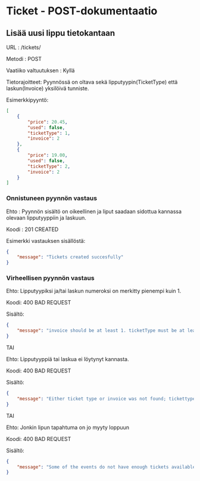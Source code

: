 # Ticket - POST-dokumentaatio

## Lisää uusi lippu tietokantaan

URL : /tickets/

Metodi : POST

Vaatiiko valtuutuksen : Kyllä

Tietorajoitteet: Pyynnössä on oltava sekä lipputyypin(TicketType) että laskun(Invoice) yksilöivä tunniste.

Esimerkkipyyntö:
```json
[
    {
        "price": 20.45,
        "used": false,
        "ticketType": 1,
        "invoice": 2
    },
    {
        "price": 19.00,
        "used": false,
        "ticketType": 2,
        "invoice": 2
    }
]
```

### Onnistuneen pyynnön vastaus

Ehto : Pyynnön sisältö on oikeellinen ja liput saadaan sidottua kannassa olevaan lipputyyppiin ja laskuun.

Koodi : 201 CREATED

Esimerkki vastauksen sisällöstä:
```json
{
    "message": "Tickets created succesfully"
}
```

### Virheellisen pyynnön vastaus

Ehto: Lipputyypiksi ja/tai laskun numeroksi on merkitty pienempi kuin 1.

Koodi: 400 BAD REQUEST

Sisältö:
```json
{
    "message": "invoice should be at least 1. ticketType must be at least 1."
}
```

TAI

Ehto:  Lipputyyppiä tai laskua ei löytynyt kannasta.

Koodi: 400 BAD REQUEST

Sisältö:
```json
{
    "message": "Either ticket type or invoice was not found; tickettype_id={tickettype_id}, invoice_id={invoice_id}"
}
```

TAI

Ehto: Jonkin lipun tapahtuma on jo myyty loppuun

Koodi: 400 BAD REQUEST

Sisältö:
```json
{
    "message": "Some of the events do not have enough tickets available"
}
```
